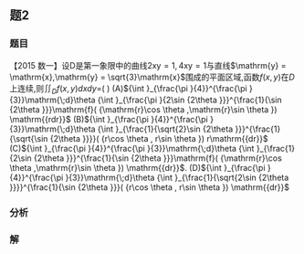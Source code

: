 ## 题2
### 题目
【2015 数一】设$\mathrm{D}$是第一象限中的曲线$2\mathrm{{xy}} = 1,4\mathrm{{xy}} = 1$与直线$\mathrm{y} = \mathrm{x},\mathrm{y} = \sqrt{3}\mathrm{x}$围成的平面区域,函数$f( {x, y})$在$D$上连续,则${\iint }_{D}f( {x, y}) {dxdy} =$(   )
(A)${\int }_{\frac{\pi }{4}}^{\frac{\pi }{3}}\mathrm{\;d}\theta {\int }_{\frac{\pi }{2\sin {2\theta }}}^{\frac{1}{\sin {2\theta }}}\mathrm{f}( {\mathrm{r}\cos \theta ,\mathrm{r}\sin \theta }) \mathrm{{rdr}}$
(B)${\int }_{\frac{\pi }{4}}^{\frac{\pi }{3}}\mathrm{\;d}\theta {\int }_{\frac{1}{\sqrt{2}\sin {2\theta }}}^{\frac{1}{\sqrt{\sin {2\theta }}}}( {r\cos \theta , r\sin \theta }) r\mathrm{{dr}}$
(C)${\int }_{\frac{\pi }{4}}^{\frac{\pi }{3}}\mathrm{\;d}\theta {\int }_{\frac{1}{2\sin {2\theta }}}^{\frac{1}{\sin {2\theta }}}\mathrm{f}( {\mathrm{r}\cos \theta ,\mathrm{r}\sin \theta }) \mathrm{{dr}}$. 
(D)${\int }_{\frac{\pi }{4}}^{\frac{\pi }{3}}\mathrm{\;d}\theta {\int }_{\frac{1}{\sqrt{2\sin {2\theta }}}}^{\frac{1}{\sin {2\theta }}}( {r\cos \theta , r\sin \theta }) \mathrm{{dr}}$
### 分析

### 解